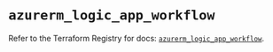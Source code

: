 # `azurerm_logic_app_workflow`

Refer to the Terraform Registry for docs: [`azurerm_logic_app_workflow`](https://registry.terraform.io/providers/hashicorp/azurerm/4.43.0/docs/resources/logic_app_workflow).
